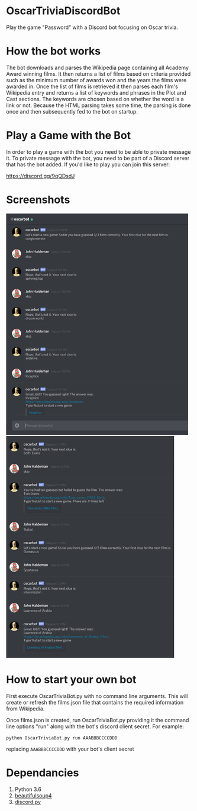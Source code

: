 # OscarTriviaDiscordBot
Play the game "Password" with a Discord bot focusing on Oscar trivia.

# How the bot works
The bot downloads and parses the Wikipedia page containing all Academy Award winning films. It then returns a list of films based on criteria provided such as the minimum number of awards won and the years the films were awarded in. Once the list of films is retrieved it then parses each film's Wikipedia entry and returns a list of keywords and phrases in the Plot and Cast sections. The keywords are chosen based on whether the word is a link or not. Because the HTML parsing takes some time, the parsing is done once and then subsequently fed to the bot on startup.

# Play a Game with the Bot
In order to play a game with the bot you need to be able to private message it. To private message with the bot, you need to be part of a Discord server that has the bot added. If you'd like to play you can join this server:

https://discord.gg/9qQDsdJ


# Screenshots
<img alt="Answering a question successfully after many guesses" src="https://github.com/johnhaldeman/OscarTriviaDiscordBot/blob/master/screenshots/AnsweringSucessfully.png" height="600px">

<img alt="Answering a question wrong and then getting the next one quickly" src="https://github.com/johnhaldeman/OscarTriviaDiscordBot/blob/master/screenshots/MixOfAnswers.png" height="600px">

# How to start your own bot
First execute OscarTriviaBot.py with no command line arguments. This will create or refresh the films.json file that contains the required information from Wikipedia.

Once films.json is created, run OscarTriviaBot.py providing it the command line options "run" along with the bot's discord client secret. For example:
```
python OscarTriviaBot.py run AAABBBCCCCDDD
```
replacing `AAABBBCCCCDDD` with your bot's client secret

# Dependancies
1. Python 3.6
2. [beautifulsoup4](https://www.crummy.com/software/BeautifulSoup/)
3. [discord.py](https://github.com/Rapptz/discord.py)

